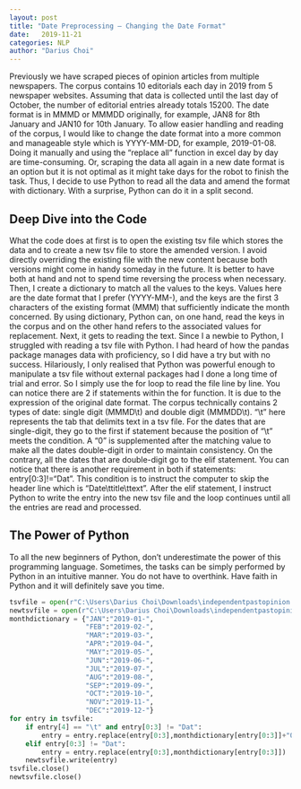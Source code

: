 ```yaml
---
layout: post
title: "Date Preprocessing – Changing the Date Format"
date:   2019-11-21
categories: NLP
author: "Darius Choi"
---
```


Previously we have scraped pieces of opinion articles from multiple newspapers. The corpus contains 10 editorials each day in 2019 from 5 newspaper websites. Assuming that data is collected until the last day of October, the number of editorial entries already totals 15200. The date format is in MMMD or MMMDD originally, for example, JAN8 for 8th January and JAN10 for 10th January. To allow easier handling and reading of the corpus, I would like to change the date format into a more common and manageable style which is YYYY-MM-DD, for example, 2019-01-08. Doing it manually and using the “replace all” function in excel day by day are time-consuming. Or, scraping the data all again in a new date format is an option but it is not optimal as it might take days for the robot to finish the task. Thus, I decide to use Python to read all the data and amend the format with dictionary. With a surprise, Python can do it in a split second.  

## Deep Dive into the Code
What the code does at first is to open the existing tsv file which stores the data and to create a new tsv file to store the amended version. I avoid directly overriding the existing file with the new content because both versions might come in handy someday in the future. It is better to have both at hand and not to spend time reversing the process when necessary. Then, I create a dictionary to match all the values to the keys. Values here are the date format that I prefer (YYYY-MM-), and the keys are the first 3 characters of the existing format (MMM) that sufficiently indicate the month concerned. By using dictionary, Python can, on one hand, read the keys in the corpus and on the other hand refers to the associated values for replacement. Next, it gets to reading the text. Since I a newbie to Python, I struggled with reading a tsv file with Python. I had heard of how the pandas package manages data with proficiency, so I did have a try but with no success. Hilariously, I only realised that Python was powerful enough to manipulate a tsv file without external packages had I done a long time of trial and error. So I simply use the for loop to read the file line by line. You can notice there are 2 if statements within the for function. It is due to the expression of the original date format. The corpus technically contains 2 types of date: single digit (MMMD\t) and double digit (MMMDD\t). “\t” here represents the tab that delimits text in a tsv file. For the dates that are single-digit, they go to the first if statement because the position of “\t” meets the condition. A “0” is supplemented after the matching value to make all the dates double-digit in order to maintain consistency. On the contrary, all the dates that are double-digit go to the elif statement. You can notice that there is another requirement in both if statements: entry[0:3]!=“Dat”. This condition is to instruct the computer to skip the header line which is “Date\ttitle\ttext”. After the elif statement, I instruct Python to write the entry into the new tsv file and the loop continues until all the entries are read and processed.

## The Power of Python  
To all the new beginners of Python, don’t underestimate the power of this programming language. Sometimes, the tasks can be simply performed by Python in an intuitive manner. You do not have to overthink. Have faith in Python and it will definitely save you time.   



```python
tsvfile = open(r"C:\Users\Darius Choi\Downloads\independentpastopinion.tsv","r+",encoding="UTF-8")
newtsvfile = open(r"C:\Users\Darius Choi\Downloads\independentpastopinio(dateamended).tsv","w+",encoding="UTF-8")
monthdictionary = {"JAN":"2019-01-", 
                   "FEB":"2019-02-", 
                   "MAR":"2019-03-", 
                   "APR":"2019-04-", 
                   "MAY":"2019-05-", 
                   "JUN":"2019-06-", 
                   "JUL":"2019-07-", 
                   "AUG":"2019-08-", 
                   "SEP":"2019-09-", 
                   "OCT":"2019-10-",
                   "NOV":"2019-11-",
                   "DEC":"2019-12-"}
for entry in tsvfile:
    if entry[4] == "\t" and entry[0:3] != "Dat":
        entry = entry.replace(entry[0:3],monthdictionary[entry[0:3]]+"0")
    elif entry[0:3] != "Dat":
        entry = entry.replace(entry[0:3],monthdictionary[entry[0:3]])
    newtsvfile.write(entry)
tsvfile.close()
newtsvfile.close()

```